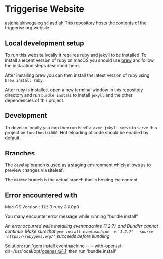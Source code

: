 # Triggerise Website
asjdhaiuhiwegaieg sd asd ah
This repository hosts the contents of the triggerise.org website.

## Local development setup

To run this website locally it requires ruby and jekyll to be installed. To install a recent version of ruby on macOS you should use [brew](https://brew.sh/) and follow the instalation steps described there.

After installing brew you can then install the latest version of ruby using `brew install ruby`.

After ruby is installed, open a new terminal window in this repository directory and run `bundle install` to install `jekyll` and the other dependencies of this project.

## Development

To develop locally you can then run `bundle exec jekyll serve` to serve this project on `localhost:4000`. Hot reloading of code should be enabled by default.

## Branches

The `develop` branch is used as a staging environment which allows us to preview changes via siteleaf.

The `master` branch is the actual branch that is hosting the content.


## Error encountered with  
Mac OS Version : 11.2.3
ruby 3.0.0p0

You many encounter error message while running "bundle install" 

*An error occurred while installing eventmachine (1.2.7), and Bundler cannot continue.
Make sure that `gem install eventmachine -v '1.2.7' --source 'https://rubygems.org/'` succeeds before bundling*

Solution: run 'gem install eventmachine -- --with-openssl-dir=/usr/local/opt/openssl@1.1'
then run  'bundle install'
